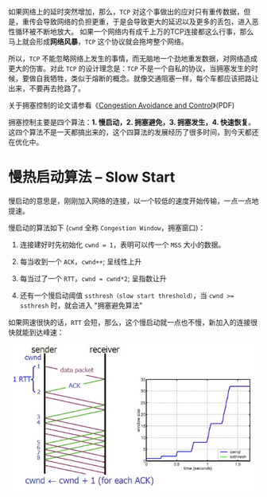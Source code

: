 如果网络上的延时突然增加，那么，`TCP` 对这个事做出的应对只有重传数据，但是，重传会导致网络的负担更重，于是会导致更大的延迟以及更多的丢包，进入恶性循环被不断地放大。
如果一个网络内有成千上万的TCP连接都这么行事，那么马上就会形成**网络风暴**，`TCP` 这个协议就会拖垮整个网络。

所以，`TCP` 不能忽略网络上发生的事情，而无脑地一个劲地重发数据，对网络造成更大的伤害。对此 `TCP` 的设计理念是：`TCP` 不是一个自私的协议，当拥塞发生的时候，要做自我牺牲，类似于熔断的概念。就像交通阻塞一样，每个车都应该把路让出来，不要再去抢路了。



关于拥塞控制的论文请参看《[Congestion Avoidance and Control](http://ee.lbl.gov/papers/congavoid.pdf)》(PDF)

拥塞控制主要是四个算法：**1. 慢启动，2. 拥塞避免，3. 拥塞发生，4. 快速恢复**。这四个算法不是一天都搞出来的，这个四算法的发展经历了很多时间，到今天都还在优化中。



# 慢热启动算法 – Slow Start

慢启动的意思是，刚刚加入网络的连接，以一个较低的速度开始传输，一点一点地提速。

慢启动的算法如下 (`cwnd` 全称 `Congestion Window`，拥塞窗口)：

1. 连接建好时先初始化 `cwnd = 1`，表明可以传一个 `MSS` 大小的数据。

2. 每当收到一个 `ACK`，`cwnd++`; 呈线性上升

3. 每当过了一个 `RTT`，`cwnd = cwnd*2`; 呈指数让升

4. 还有一个慢启动阈值 `ssthresh（slow start threshold）`，当 `cwnd >= ssthresh` 时，就会进入 "拥塞避免算法"

如果网速很快的话，`RTT` 会短，那么，这个慢启动就一点也不慢，新加入的连接很快就能到达峰速：

![img](assets/tcp.slow_.start_.jpg)

